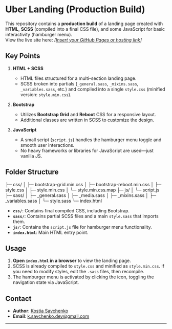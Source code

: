 # Uber Landing (Production Build)

This repository contains a **production build** of a landing page created with **HTML**, **SCSS** (compiled into a final CSS file), and some JavaScript for basic interactivity (hamburger menu).  
View the live site here: *[[Insert your GitHub Pages or hosting link](https://ksavdev.github.io/uber-landing/)]*

## Key Points

1. **HTML + SCSS**  
   - HTML files structured for a multi-section landing page.  
   - SCSS broken into partials (`_general.sass`, `_mixins.sass`, `_variables.sass`, etc.) and compiled into a single `style.css` (minified version: `style.min.css`).

2. **Bootstrap**  
   - Utilizes **Bootstrap Grid** and **Reboot** CSS for a responsive layout.  
   - Additional classes are written in SCSS to customize the design.

3. **JavaScript**  
   - A small script (`script.js`) handles the hamburger menu toggle and smooth user interactions.  
   - No heavy frameworks or libraries for JavaScript are used—just vanilla JS.

## Folder Structure

├─ css/ │ ├─ bootstrap-grid.min.css │ ├─ bootstrap-reboot.min.css │ ├─ style.css │ ├─ style.min.css │ └─ style.min.css.map ├─ js/ │ └─ script.js ├─ sass/ │ ├─ _general.sass │ ├─ _media.sass │ ├─ _mixins.sass │ ├─ _variables.sass │ └─ style.sass └─ index.html


- **`css/`**: Contains final compiled CSS, including Bootstrap.  
- **`sass/`**: Contains partial SCSS files and a main `style.sass` that imports them.  
- **`js/`**: Contains the `script.js` file for hamburger menu functionality.  
- **`index.html`**: Main HTML entry point.

## Usage

1. **Open `index.html` in a browser** to view the landing page.  
2. SCSS is already compiled to `style.css` and minified as `style.min.css`. If you need to modify styles, edit the `.sass` files, then recompile.  
3. The hamburger menu is activated by clicking the icon, toggling the navigation state via JavaScript.

## Contact

- **Author**: [Kostia Savchenko](https://github.com/ksavdev)  
- **Email**: [k.savchenko.dev@gmail.com](mailto:k.savchenko.dev@gmail.com)

---


